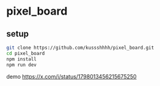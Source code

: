 # pixel_board

## setup


```bash
git clone https://github.com/kussshhhh/pixel_board.git
cd pixel_board
npm install
npm run dev
```
demo 
https://x.com/i/status/1798013456215675250
